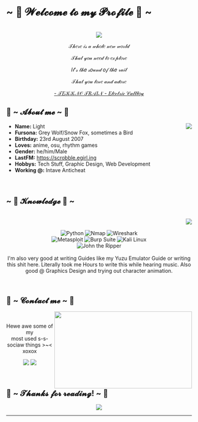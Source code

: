 # ~ 💖 𝓦𝓮𝓵𝓬𝓸𝓶𝓮 𝓽𝓸 𝓶𝔂 𝓟𝓻𝓸𝓯𝓲𝓵𝓮 💖 ~

<br>

<div align="center">
  <a href="https://your-site.netlify.app">
    <img src="https://lanyard.kyrie25.dev/api/202740603790819328?imgStyle=circle&animatedDecoration=true&hideProfile=false&showDisplayName=true&showBanner=animated&bannerFilter=blur(2px)%20brightness(0.8)&waveColor=transparent&gradient=7E37F9-B48EF7-E568C4&waveSpotifyColor=transparent&borderRadius=20px&hideStatus=true" />
  </a>
  <br>
  <p>𝒯𝒽𝑒𝓇𝑒 𝒾𝓈 𝒶 𝓌𝒽𝑜𝓁𝑒 𝓃𝑒𝓌 𝓌𝑜𝓇𝓁𝒹</p>
  <p>𝒯𝒽𝒶𝓉 𝓎𝑜𝓊 𝓃𝑒𝑒𝒹 𝓉𝑜 𝑒𝓍𝓅𝓁𝑜𝓇𝑒</p>
  <p>𝐼𝓉'𝓈 𝓉𝒽𝑒 𝓈𝑜𝓊𝓃𝒹 𝑜𝒻 𝓉𝒽𝑒 𝓇𝒶𝒾𝓁</p>
  <p>𝒯𝒽𝒶𝓉 𝓎𝑜𝓊 𝓁𝑜𝓋𝑒 𝒶𝓃𝒹 𝒶𝒹𝑜𝓇𝑒</p>
  <p><a href="https://www.youtube.com/watch?v=CFlhlZbeKgE">- 𝒯𝐸𝒦𝒦𝒩𝒪 𝒯𝑅𝒜𝐼𝒩 - 𝐸𝓁𝑒𝒸𝓉𝓇𝒾𝒸 𝒞𝒶𝓁𝓁𝒷𝑜𝓎</a></p>
</div>

<div align="center">
  <!-- <img src="https://i.imgur.com/jx17oHT.gif"> -->
</div>

## 🦊 ~ 𝓐𝓫𝓸𝓾𝓽 𝓶𝓮 ~ 🦊

<div align="center">
  <img src="https://64.media.tumblr.com/e1f1c97123ae217eb731500e502e0083/tumblr_n9dxcikmIU1qc9zfzo7_r1_250.gif" align="right">
</div>

- <b>Name:</b> Light
- <b>Fursona:</b> Grey Wolf/Snow Fox, sometimes a Bird
- <b>Birthday:</b> 23rd August 2007
- <b>Loves:</b> anime, osu, rhythm games
- <b>Gender:</b> he/him/Male
- <b>LastFM:</b> https://scrobble.egirl.ing
- <b>Hobbys:</b> Tech Stuff, Graphic Design, Web Development
- <b>Working @:</b> Intave Anticheat
<br><br><br>

## ~ 📇 𝓚𝓷𝓸𝔀𝓵𝓮𝓭𝓰𝓮 📇 ~

<br>

<div align="center">
  <img src="https://i.pinimg.com/originals/8d/4b/77/8d4b77c44b7a68c0fd609411e2c0ec3c.gif" align="right">
</div>

<div>
  <br>
  <p align="center">
    <img src="https://img.shields.io/badge/-Python-3776AB?logo=python" alt="Python"> 
    <img src="https://img.shields.io/badge/-Nmap-4682B4" alt="Nmap"> 
    <img src="https://img.shields.io/badge/-Wireshark-1679A7" alt="Wireshark"><br>
    <img src="https://img.shields.io/badge/-Metasploit-FF0000" alt="Metasploit"> 
    <img src="https://img.shields.io/badge/-Burp_Suite-FF5733" alt="Burp Suite"> 
    <img src="https://img.shields.io/badge/-Kali_Linux-557C94" alt="Kali Linux"><br>
    <img src="https://img.shields.io/badge/-John_the_Ripper-FF4500" alt="John the Ripper">
    <br><br>
    I'm also very good at writing Guides like my Yuzu Emulator Guide or writing this shit here. Literally took me Hours to write this while hearing music. Also good @ Graphics Design and trying out character animation.
  </p>
</div>

<br>

## 📝 ~ 𝓒𝓸𝓷𝓽𝓪𝓬𝓽 𝓶𝓮 ~ 📝

<div align="center">
  <img src="https://i.imgur.com/KXx0cCx.gif" align="right" width="373.5px" height="208.5px">
</div>

<br>

<p align="center">Hewe awe some of my <br>most used s-s-sociaw things >~< xoxox</p>
<p align="center">
  <a href="https://twitter.com/yourtwitter" target="_blank"><img src="https://img.shields.io/badge/PwoolPwatyAkwali%20-%231DA1F2.svg?&style=for-the-badge&logo=Twitter&logoColor=white"/></a> 
  <a href="https://discord.me/cozythighs" target="_blank"><img src="https://img.shields.io/badge/CowzyThwighs%20-%237289DA.svg?&style=for-the-badge&logo=discord&logoColor=white"/></a>
</p>

<br>

## 💖 ~ 𝓣𝓱𝓪𝓷𝓴𝓼 𝓯𝓸𝓻 𝓻𝓮𝓪𝓭𝓲𝓷𝓰! ~ 💖

<div align="center">
  <img src="https://i.imgur.com/tzYKRfd.gif">
</div>
<hr>
